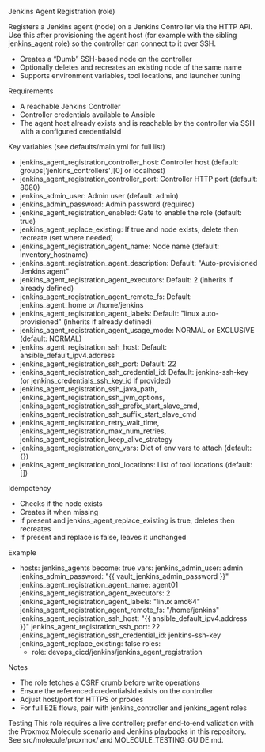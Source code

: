 Jenkins Agent Registration (role)

Registers a Jenkins agent (node) on a Jenkins Controller via the HTTP API. Use this after provisioning the agent host (for example with the sibling jenkins_agent role) so the controller can connect to it over SSH.

- Creates a “Dumb” SSH-based node on the controller
- Optionally deletes and recreates an existing node of the same name
- Supports environment variables, tool locations, and launcher tuning

Requirements
- A reachable Jenkins Controller
- Controller credentials available to Ansible
- The agent host already exists and is reachable by the controller via SSH with a configured credentialsId

Key variables (see defaults/main.yml for full list)
- jenkins_agent_registration_controller_host: Controller host (default: groups['jenkins_controllers'][0] or localhost)
- jenkins_agent_registration_controller_port: Controller HTTP port (default: 8080)
- jenkins_admin_user: Admin user (default: admin)
- jenkins_admin_password: Admin password (required)
- jenkins_agent_registration_enabled: Gate to enable the role (default: true)
- jenkins_agent_replace_existing: If true and node exists, delete then recreate (set where needed)
- jenkins_agent_registration_agent_name: Node name (default: inventory_hostname)
- jenkins_agent_registration_agent_description: Default: "Auto-provisioned Jenkins agent"
- jenkins_agent_registration_agent_executors: Default: 2 (inherits if already defined)
- jenkins_agent_registration_agent_remote_fs: Default: jenkins_agent_home or /home/jenkins
- jenkins_agent_registration_agent_labels: Default: "linux auto-provisioned" (inherits if already defined)
- jenkins_agent_registration_agent_usage_mode: NORMAL or EXCLUSIVE (default: NORMAL)
- jenkins_agent_registration_ssh_host: Default: ansible_default_ipv4.address
- jenkins_agent_registration_ssh_port: Default: 22
- jenkins_agent_registration_ssh_credential_id: Default: jenkins-ssh-key (or jenkins_credentials_ssh_key_id if provided)
- jenkins_agent_registration_ssh_java_path, jenkins_agent_registration_ssh_jvm_options, jenkins_agent_registration_ssh_prefix_start_slave_cmd, jenkins_agent_registration_ssh_suffix_start_slave_cmd
- jenkins_agent_registration_retry_wait_time, jenkins_agent_registration_max_num_retries, jenkins_agent_registration_keep_alive_strategy
- jenkins_agent_registration_env_vars: Dict of env vars to attach (default: {})
- jenkins_agent_registration_tool_locations: List of tool locations (default: [])

Idempotency
- Checks if the node exists
- Creates it when missing
- If present and jenkins_agent_replace_existing is true, deletes then recreates
- If present and replace is false, leaves it unchanged

Example
- hosts: jenkins_agents
  become: true
  vars:
    jenkins_admin_user: admin
    jenkins_admin_password: "{{ vault_jenkins_admin_password }}"
    jenkins_agent_registration_agent_name: agent01
    jenkins_agent_registration_agent_executors: 2
    jenkins_agent_registration_agent_labels: "linux amd64"
    jenkins_agent_registration_agent_remote_fs: "/home/jenkins"
    jenkins_agent_registration_ssh_host: "{{ ansible_default_ipv4.address }}"
    jenkins_agent_registration_ssh_port: 22
    jenkins_agent_registration_ssh_credential_id: jenkins-ssh-key
    jenkins_agent_replace_existing: false
  roles:
    - role: devops_cicd/jenkins/jenkins_agent_registration

Notes
- The role fetches a CSRF crumb before write operations
- Ensure the referenced credentialsId exists on the controller
- Adjust host/port for HTTPS or proxies
- For full E2E flows, pair with jenkins_controller and jenkins_agent roles

Testing
This role requires a live controller; prefer end‑to‑end validation with the Proxmox Molecule scenario and Jenkins playbooks in this repository. See src/molecule/proxmox/ and MOLECULE_TESTING_GUIDE.md.